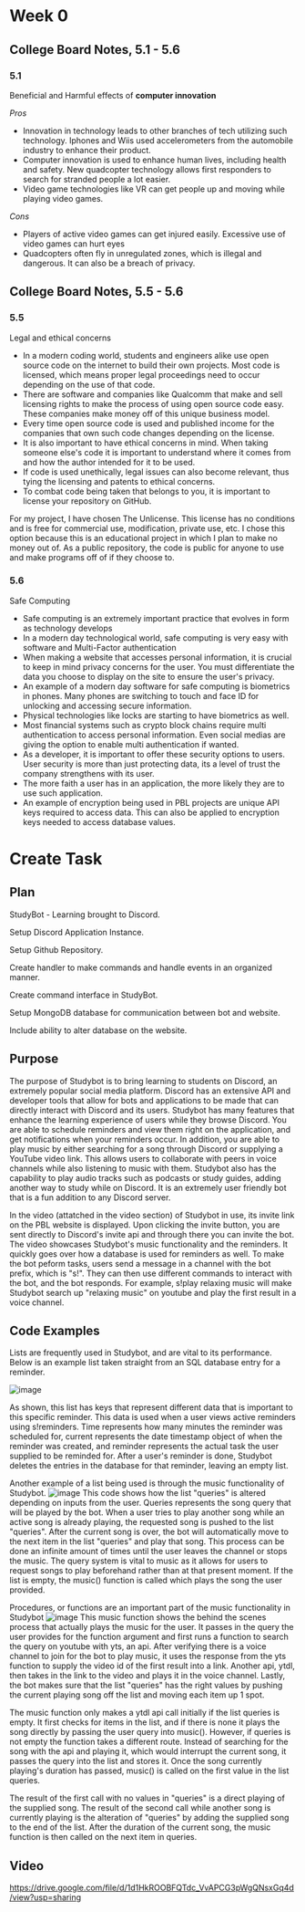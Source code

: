 # Week 0

## College Board Notes, 5.1 - 5.6
### 5.1
Beneficial and Harmful effects of **computer innovation**

_Pros_
* Innovation in technology leads to other branches of tech utilizing such technology. Iphones and Wiis used accelerometers from the automobile industry to enhance their product. 
* Computer innovation is used to enhance human lives, including health and safety. New quadcopter technology allows first responders to search for stranded people a lot easier.
* Video game technologies like VR can get people up and moving while playing video games.

_Cons_
* Players of active video games can get injured easily. Excessive use of video games can hurt eyes
* Quadcopters often fly in unregulated zones, which is illegal and dangerous. It can also be a breach of privacy.

## College Board Notes, 5.5 - 5.6
### 5.5
Legal and ethical concerns

* In a modern coding world, students and engineers alike use open source code on the internet to build their own projects. Most code is licensed, which means proper legal proceedings need to occur depending on the use of that code.
* There are software and companies like Qualcomm that make and sell licensing rights to make the process of using open source code easy. These companies make money off of this unique business model.
* Every time open source code is used and published income for the companies that own such code changes depending on the license.
* It is also important to have ethical concerns in mind. When taking someone else's code it is important to understand where it comes from and how the author intended for it to be used.
* If code is used unethically, legal issues can also become relevant, thus tying the licensing and patents to ethical concerns.
* To combat code being taken that belongs to you, it is important to license your repository on GitHub.

For my project, I have chosen The Unlicense. This license has no conditions and is free for commercial use, modification, private use, etc. I chose this option because this is an educational project in which I plan to make no money out of. As a public repository, the code is public for anyone to use and make programs off of if they choose to. 

### 5.6
Safe Computing

* Safe computing is an extremely important practice that evolves in form as technology develops
* In a modern day technological world, safe computing is very easy with software and Multi-Factor authentication
* When making a website that accesses personal information, it is crucial to keep in mind privacy concerns for the user. You must differentiate the data you choose to display on the site to ensure the user's privacy.
* An example of a modern day software for safe computing is biometrics in phones. Many phones are switching to touch and face ID for unlocking and accessing secure information.
* Physical technologies like locks are starting to have biometrics as well.
* Most financial systems such as crypto block chains require multi authentication to access personal information. Even social medias are giving the option to enable multi authentication if wanted.
* As a developer, it is important to offer these security options to users. User security is more than just protecting data, its a level of trust the company strengthens with its user.
* The more faith a user has in an application, the more likely they are to use such application.
* An example of encryption being used in PBL projects are unique API keys required to access data. This can also be applied to encryption keys needed to access database values.

# Create Task
## Plan
StudyBot - Learning brought to Discord.

Setup Discord Application Instance.

Setup Github Repository.

Create handler to make commands and handle events in an organized manner.

Create command interface in StudyBot.

Setup MongoDB database for communication between bot and website.

Include ability to alter database on the website.

## Purpose
The purpose of Studybot is to bring learning to students on Discord, an extremely popular social media platform. Discord has an extensive API and developer tools that allow for bots and applications to be made that can directly interact with Discord and its users. Studybot has many features that enhance the learning experience of users while they browse Discord. You are able to schedule reminders and view them right on the application, and get notifications when your reminders occur. In addition, you are able to play music by either searching for a song through Discord or supplying a YouTube video link. This allows users to collaborate with peers in voice channels while also listening to music with them. Studybot also has the capability to play audio tracks such as podcasts or study guides, adding another way to study while on Discord. It is an extremely user friendly bot that is a fun addition to any Discord server.

In the video (attatched in the video section) of Studybot in use, its invite link on the PBL website is displayed. Upon clicking the invite button, you are sent directly to Discord's invite api and through there you can invite the bot. The video showcases Studybot's music functionality and the reminders. It quickly goes over how a database is used for reminders as well. To make the bot peform tasks, users send a message in a channel with the bot prefix, which is "s!". They can then use different commands to interact with the bot, and the bot responds. For example, s!play relaxing music will make Studybot search up "relaxing music" on youtube and play the first result in a voice channel.

## Code Examples
Lists are frequently used in Studybot, and are vital to its performance. Below is an example list taken straight from an SQL database entry for a reminder.


![image](https://user-images.githubusercontent.com/77084624/156261494-f739ce3e-43e3-4582-8b78-61b3300af49d.png)


As shown, this list has keys that represent different data that is important to this specific reminder. This data is used when a user views active reminders using s!reminders. Time represents how many minutes the reminder was scheduled for, current represents the date timestamp object of when the reminder was created, and reminder represents the actual task the user supplied to be reminded for. After a user's reminder is done, Studybot deletes the entries in the database for that reminder, leaving an empty list.

Another example of a list being used is through the music functionality of Studybot. 
![image](https://user-images.githubusercontent.com/77084624/156262087-8493b696-4fd9-4131-be7e-4bb70bc3020a.png)
This code shows how the list "queries" is altered depending on inputs from the user. Queries represents the song query that will be played by the bot. When a user tries to play another song while an active song is already playing, the requested song is pushed to the list "queries". After the current song is over, the bot will automatically move to the next item in the list "queries" and play that song. This process can be done an infinite amount of times until the user leaves the channel or stops the music. The query system is vital to music as it allows for users to request songs to play beforehand rather than at that present moment. If the list is empty, the music() function is called which plays the song the user provided.

Procedures, or functions are an important part of the music functionality in Studybot
![image](https://user-images.githubusercontent.com/77084624/156262613-7226f7ef-ad41-4c69-8ff2-84a1014b0810.png)
This music function shows the behind the scenes process that actually plays the music for the user. It passes in the query the user provides for the function argument and first runs a function to search the query on youtube with yts, an api. After verifying there is a voice channel to join for the bot to play music, it uses the response from the yts function to supply the video id of the first result into a link. Another api, ytdl, then takes in the link to the video and plays it in the voice channel. Lastly, the bot makes sure that the list "queries" has the right values by pushing the current playing song off the list and moving each item up 1 spot.

The music function only makes a ytdl api call initially if the list queries is empty. It first checks for items in the list, and if there is none it plays the song directly by passing the user query into music(). However, if queries is not empty the function takes a different route. Instead of searching for the song with the api and playing it, which would interrupt the current song, it passes the query into the list and stores it. Once the song currently playing's duration has passed, music() is called on the first value in the list queries. 

The result of the first call with no values in "queries" is a direct playing of the supplied song. The result of the second call while another song is currently playing is the alteration of "queries" by adding the supplied song to the end of the list. After the duration of the current song, the music function is then called on the next item in queries.

## Video
https://drive.google.com/file/d/1d1HkROOBFQTdc_VvAPCG3pWgQNsxGq4d/view?usp=sharing 
